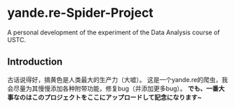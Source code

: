 # yande.re-Spider-Project
A personal development of the experiment of the Data Analysis course of USTC.

## Introduction
古话说得好，搞黄色是人类最大的生产力（大嘘）。
这是一个yande.re的爬虫，我会尽量为其慢慢添加各种附带功能，修复bug（并添加更多bug）。
**でも、一番大事なのはこのプロジェクトをここにアップロードして記念になります~**
